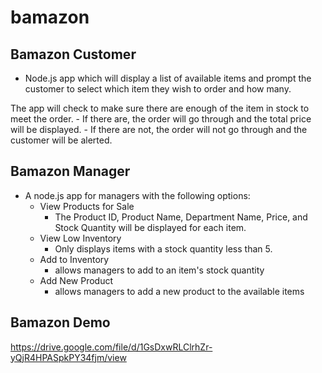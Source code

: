 # bamazon

## Bamazon Customer

- Node.js app which will display a list of available items and prompt the customer to select which item they wish to order and how many. 

The app will check to make sure there are enough of the item in stock to meet the order. 
    - If there are, the order will go through and the total price will be displayed. 
    - If there are not, the order will not go through and the customer will be alerted.

## Bamazon Manager

- A node.js app for managers with the following options:
    - View Products for Sale
        - The Product ID, Product Name, Department Name, Price, and Stock Quantity will be displayed for each item.
    - View Low Inventory
        - Only displays items with a stock quantity less than 5.
    - Add to Inventory
        - allows managers to add to an item's stock quantity
    - Add New Product
        - allows managers to add a new product to the available items

## Bamazon Demo
https://drive.google.com/file/d/1GsDxwRLClrhZr-yQjR4HPASpkPY34fjm/view
